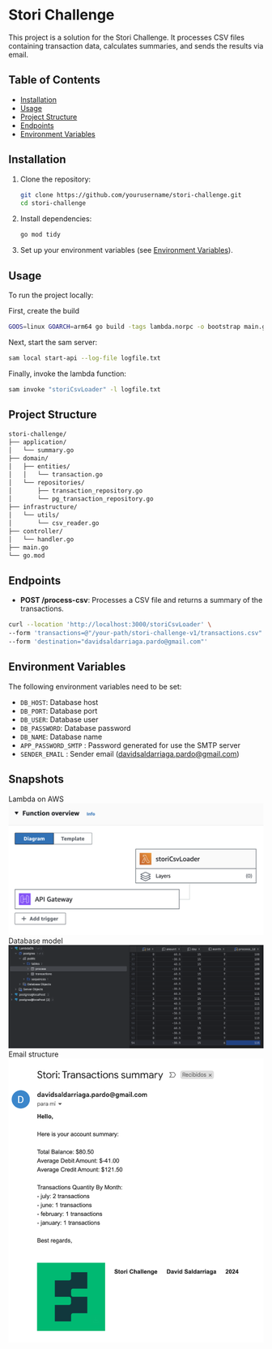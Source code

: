 # Stori Challenge

This project is a solution for the Stori Challenge. It processes CSV files containing transaction data, calculates summaries, and sends the results via email.

## Table of Contents

- [Installation](#installation)
- [Usage](#usage)
- [Project Structure](#project-structure)
- [Endpoints](#endpoints)
- [Environment Variables](#environment-variables)

## Installation

1. Clone the repository:
    ```sh
    git clone https://github.com/yourusername/stori-challenge.git
    cd stori-challenge
    ```

2. Install dependencies:
    ```sh
    go mod tidy
    ```

3. Set up your environment variables (see [Environment Variables](#environment-variables)).

## Usage

To run the project locally:

First, create the build
```sh
GOOS=linux GOARCH=arm64 go build -tags lambda.norpc -o bootstrap main.go
```
Next, start the sam server:
```sh
sam local start-api --log-file logfile.txt
```
Finally, invoke the lambda function:
```sh
sam invoke "storiCsvLoader" -l logfile.txt 
```

## Project Structure

```plaintext
stori-challenge/
├── application/
│   └── summary.go
├── domain/
│   ├── entities/
│   │   └── transaction.go
│   └── repositories/
│       ├── transaction_repository.go
│       └── pg_transaction_repository.go
├── infrastructure/
│   └── utils/
│       └── csv_reader.go
├── controller/
│   └── handler.go
├── main.go
└── go.mod
```

## Endpoints

- **POST /process-csv**: Processes a CSV file and returns a summary of the transactions.
```sh
curl --location 'http://localhost:3000/storiCsvLoader' \
--form 'transactions=@"/your-path/stori-challenge-v1/transactions.csv"' \
--form 'destination="davidsaldarriaga.pardo@gmail.com"'
```
## Environment Variables

The following environment variables need to be set:

- `DB_HOST`: Database host
- `DB_PORT`: Database port
- `DB_USER`: Database user
- `DB_PASSWORD`: Database password
- `DB_NAME`: Database name
- `APP_PASSWORD_SMTP` : Password generated for use the SMTP server 
- `SENDER_EMAIL` : Sender email (davidsaldarriaga.pardo@gmail.com)

## Snapshots
Lambda on AWS
![snapshot1](static/snapshot1.png)
Database model
![snapshot2](static/snapshot2.png)
Email structure
![snapshot3](static/snapshot3.png)


